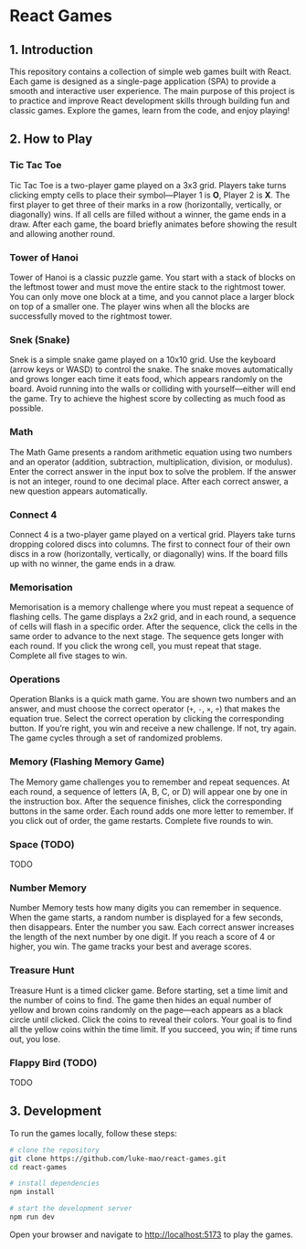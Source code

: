 # React Games

## 1. Introduction

This repository contains a collection of simple web games built with React. Each game is designed as a single-page application (SPA) to provide a smooth and interactive user experience. The main purpose of this project is to practice and improve React development skills through building fun and classic games. Explore the games, learn from the code, and enjoy playing!

## 2. How to Play

### Tic Tac Toe

Tic Tac Toe is a two-player game played on a 3x3 grid. Players take turns clicking empty cells to place their symbol—Player 1 is **O**, Player 2 is **X**. The first player to get three of their marks in a row (horizontally, vertically, or diagonally) wins. If all cells are filled without a winner, the game ends in a draw. After each game, the board briefly animates before showing the result and allowing another round.

### Tower of Hanoi

Tower of Hanoi is a classic puzzle game. You start with a stack of blocks on the leftmost tower and must move the entire stack to the rightmost tower. You can only move one block at a time, and you cannot place a larger block on top of a smaller one. The player wins when all the blocks are successfully moved to the rightmost tower.

### Snek (Snake)

Snek is a simple snake game played on a 10x10 grid. Use the keyboard (arrow keys or WASD) to control the snake. The snake moves automatically and grows longer each time it eats food, which appears randomly on the board. Avoid running into the walls or colliding with yourself—either will end the game. Try to achieve the highest score by collecting as much food as possible.

### Math

The Math Game presents a random arithmetic equation using two numbers and an operator (addition, subtraction, multiplication, division, or modulus). Enter the correct answer in the input box to solve the problem. If the answer is not an integer, round to one decimal place. After each correct answer, a new question appears automatically.

### Connect 4

Connect 4 is a two-player game played on a vertical grid. Players take turns dropping colored discs into columns. The first to connect four of their own discs in a row (horizontally, vertically, or diagonally) wins. If the board fills up with no winner, the game ends in a draw.

### Memorisation

Memorisation is a memory challenge where you must repeat a sequence of flashing cells. The game displays a 2x2 grid, and in each round, a sequence of cells will flash in a specific order. After the sequence, click the cells in the same order to advance to the next stage. The sequence gets longer with each round. If you click the wrong cell, you must repeat that stage. Complete all five stages to win.

### Operations

Operation Blanks is a quick math game. You are shown two numbers and an answer, and must choose the correct operator (`+`, `-`, `×`, `÷`) that makes the equation true. Select the correct operation by clicking the corresponding button. If you’re right, you win and receive a new challenge. If not, try again. The game cycles through a set of randomized problems.

### Memory (Flashing Memory Game)

The Memory game challenges you to remember and repeat sequences. At each round, a sequence of letters (A, B, C, or D) will appear one by one in the instruction box. After the sequence finishes, click the corresponding buttons in the same order. Each round adds one more letter to remember. If you click out of order, the game restarts. Complete five rounds to win.

### Space (TODO)

TODO

### Number Memory

Number Memory tests how many digits you can remember in sequence. When the game starts, a random number is displayed for a few seconds, then disappears. Enter the number you saw. Each correct answer increases the length of the next number by one digit. If you reach a score of 4 or higher, you win. The game tracks your best and average scores.

### Treasure Hunt

Treasure Hunt is a timed clicker game. Before starting, set a time limit and the number of coins to find. The game then hides an equal number of yellow and brown coins randomly on the page—each appears as a black circle until clicked. Click the coins to reveal their colors. Your goal is to find all the yellow coins within the time limit. If you succeed, you win; if time runs out, you lose.

### Flappy Bird (TODO)

TODO

## 3. Development

To run the games locally, follow these steps:

```bash
# clone the repository
git clone https://github.com/luke-mao/react-games.git
cd react-games

# install dependencies
npm install

# start the development server
npm run dev
```

Open your browser and navigate to [http://localhost:5173](http://localhost:5173) to play the games.
